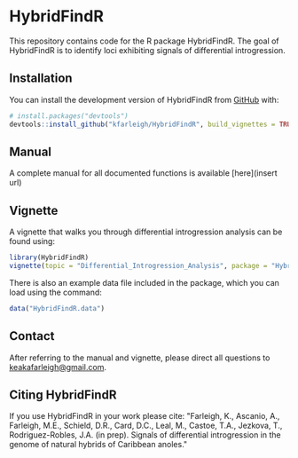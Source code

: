 
# HybridFindR

This repository contains code for the R package HybridFindR. The goal of HybridFindR is to identify loci exhibiting signals of differential introgression.

## Installation

You can install the development version of HybridFindR from [GitHub](https://github.com/) with:

```r
# install.packages("devtools")
devtools::install_github("kfarleigh/HybridFindR", build_vignettes = TRUE)
```

## Manual 
A complete manual for all documented functions is available [here](insert url) 

## Vignette

A vignette that walks you through differential introgression analysis can be found using:

```r 
library(HybridFindR)
vignette(topic = "Differential_Introgression_Analysis", package = "HybridFindR"")
```

There is also an example data file included in the package, which you can load using the command:
```r
data("HybridFindR.data")
```

## Contact

After referring to the manual and vignette, please direct all questions to keakafarleigh@gmail.com. 

## Citing HybridFindR
If you use HybridFindR in your work please cite:
"Farleigh, K., Ascanio, A., Farleigh, M.E., Schield, D.R., Card, D.C., Leal, M., Castoe, T.A., Jezkova, T., Rodriguez-Robles, J.A. (in prep). Signals of differential introgression in the genome of natural hybrids of Caribbean anoles."
